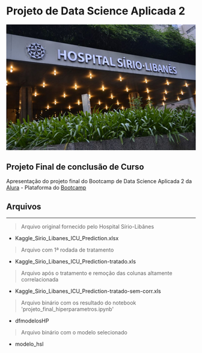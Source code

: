 
# Projeto de Data Science Aplicada 2 

<p align="center">
  <img src="..\.\img\hospitalsiriolibanes-imagem1.jpg"/>
</p>

## Projeto Final de conclusão de Curso
Apresentação do projeto final do Bootcamp de Data Science Aplicada 2 da [Alura](https://www.alura.com.br) - Plataforma do [Bootcamp](https://bootcamps.alura.com.br/acesso-a-plataforma)


## Arquivos
- - - 

> Arquivo original fornecido pelo Hospital Sírio-Libânes
* Kaggle_Sirio_Libanes_ICU_Prediction.xlsx

> Arquivo com 1ª rodada de tratamento
* Kaggle_Sirio_Libanes_ICU_Prediction-tratado.xls

> Arquivo após o tratamento e remoção das colunas altamente correlacionada
* Kaggle_Sirio_Libanes_ICU_Prediction-tratado-sem-corr.xls

> Arquivo binário com os resultado do notebook 'projeto_final_hiperparametros.ipynb'
* dfmodelosHP

> Arquivo binário com o modelo selecionado
* modelo_hsl